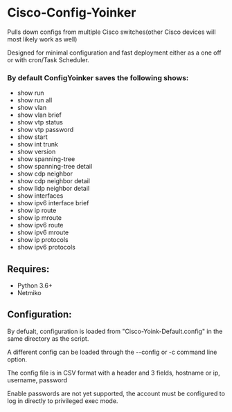 # Cisco-Config-Yoinker

Pulls down configs from multiple Cisco switches(other Cisco devices will most likely work as well)

Designed for minimal configuration and fast deployment either as a one off or with cron/Task Scheduler.

### By default ConfigYoinker saves the following shows:

* show run
* show run all
* show vlan
* show vlan brief
* show vtp status
* show vtp password
* show start
* show int trunk
* show version
* show spanning-tree
* show spanning-tree detail
* show cdp neighbor
* show cdp neighbor detail
* show lldp neighbor detail
* show interfaces
* show ipv6 interface brief
* show ip route
* show ip mroute
* show ipv6 route
* show ipv6 mroute
* show ip protocols
* show ipv6 protocols

## Requires:

* Python 3.6+
* Netmiko


## Configuration:

By defualt, configuration is loaded from "Cisco-Yoink-Default.config" in the same directory as the script.

A different config can be loaded through the --config or -c command line option.

The config file is in CSV format with a header and 3 fields, hostname or ip, username, password

Enable passwords are not yet supported, the account must be configured to log in directly to privileged exec mode.
